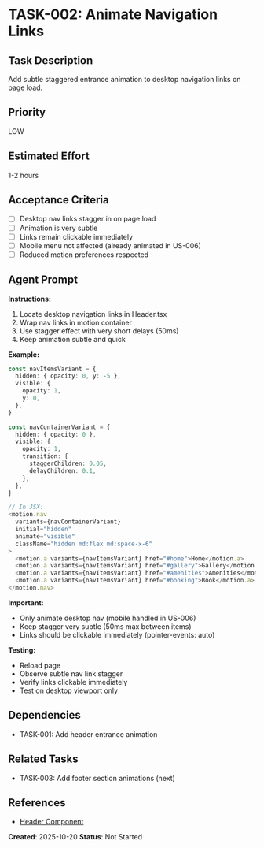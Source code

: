 # TASK-002: Animate Navigation Links

## Task Description

Add subtle staggered entrance animation to desktop navigation links on page load.

## Priority

LOW

## Estimated Effort

1-2 hours

## Acceptance Criteria

- [ ] Desktop nav links stagger in on page load
- [ ] Animation is very subtle
- [ ] Links remain clickable immediately
- [ ] Mobile menu not affected (already animated in US-006)
- [ ] Reduced motion preferences respected

## Agent Prompt

**Instructions:**

1. Locate desktop navigation links in Header.tsx
2. Wrap nav links in motion container
3. Use stagger effect with very short delays (50ms)
4. Keep animation subtle and quick

**Example:**

```typescript
const navItemsVariant = {
  hidden: { opacity: 0, y: -5 },
  visible: {
    opacity: 1,
    y: 0,
  },
}

const navContainerVariant = {
  hidden: { opacity: 0 },
  visible: {
    opacity: 1,
    transition: {
      staggerChildren: 0.05,
      delayChildren: 0.1,
    },
  },
}

// In JSX:
<motion.nav
  variants={navContainerVariant}
  initial="hidden"
  animate="visible"
  className="hidden md:flex md:space-x-6"
>
  <motion.a variants={navItemsVariant} href="#home">Home</motion.a>
  <motion.a variants={navItemsVariant} href="#gallery">Gallery</motion.a>
  <motion.a variants={navItemsVariant} href="#amenities">Amenities</motion.a>
  <motion.a variants={navItemsVariant} href="#booking">Book</motion.a>
</motion.nav>
```

**Important:**

- Only animate desktop nav (mobile handled in US-006)
- Keep stagger very subtle (50ms max between items)
- Links should be clickable immediately (pointer-events: auto)

**Testing:**

- Reload page
- Observe subtle nav link stagger
- Verify links clickable immediately
- Test on desktop viewport only

## Dependencies

- TASK-001: Add header entrance animation

## Related Tasks

- TASK-003: Add footer section animations (next)

## References

- [Header Component](../../../../components/Header.tsx)

**Created**: 2025-10-20
**Status**: Not Started
